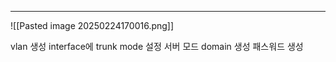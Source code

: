 
---
![[Pasted image 20250224170016.png]]

vlan 생성
interface에 trunk mode 설정
서버 모드
domain 생성
패스워드 생성
